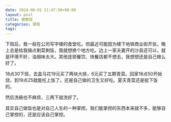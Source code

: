 ```yaml
---
date: 2024-08-01 21:47:50+08:00
layout: post
title: 做晚饭
categories: 随笔
tags: 
---
```


下班后，我一般在公司写字楼的食堂吃。但最近可能因为楼下地铁商业街开张，晚上总是给我搞点剩菜剩饭，我就想换个地方吃。边上一家夫妻开的沙县还可以，就是环境不好，油烟味太大。其他连锁餐饮、快餐店都不想去，我想想还是自己做么好了。

18点30下班，去盒马花19元买了两块大排，6元买了五颗青菜。回家18点50开始烧，到19点25就能吃上饭了。还是自己做的卫生又好吃。夏天青菜还是挺下饭的。

然后洗碗也不麻烦，三两下就洗好了。

其实自己做饭也是对自己人生的一种掌控。我们能掌控的东西本来就不多，能够自己掌控的，还是应该自己掌控。
